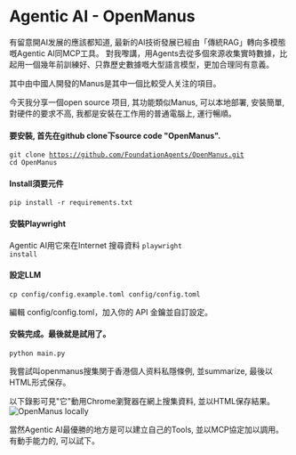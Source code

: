 # Agentic AI - OpenManus

有留意開AI发展的應該都知道, 最新的AI技術發展已經由「傳統RAG」轉向多模態嘅Agentic AI同MCP工具。 對我嚟講，用Agents去從多個來源收集實時數據，比起用一個幾年前訓練好、只靠歷史數據嘅大型語言模型，更加合理同有意義。

其中由中國人開發的Manus是其中一個比較受人关注的項目。

今天我分享一個open source 项目, 其功能類似Manus, 可以本地部署, 安裝簡單, 對硬件的要求不高, 我都是安裝在工作用的普通電腦上, 運行暢順。

#### 要安裝, 首先在github clone下source code "OpenManus".
<code>git clone https://github.com/FoundationAgents/OpenManus.git
cd OpenManus</code>

#### Install須要元件
<code>pip install -r requirements.txt</code>

#### 安裝Playwright
Agentic AI用它來在Internet 搜尋資料
<code>playwright install</code>

#### 設定LLM
<code>cp config/config.example.toml config/config.toml</code>

編輯 config/config.toml，加入你的 API 金鑰並自訂設定。

#### 安裝完成。最後就是試用了。
<code>python main.py</code>

我嘗試叫openmanus搜集関于香港個人资料私隱條例, 並summarize, 最後以HTML形式保存。

以下錄影可見"它"動用Chrome瀏覽器在網上搜集資料, 並以HTML保存結果。
![OpenManus locally](https://github.com/justinlaw360/agentic-openmanus/blob/main/openmanus_mcp.gif)

當然Agentic AI最優勝的地方是可以建立自己的Tools,  並以MCP協定加以調用。有動手能力的, 可以試下。
